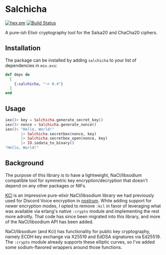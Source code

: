 # Salchicha

[![hex.pm](https://img.shields.io/hexpm/v/salchicha.svg)](https://hex.pm/packages/salchicha/)
[![Build Status](https://github.com/BrandtHill/Salchicha/workflows/Elixir%20CI/badge.svg)](https://github.com/BrandtHill/Salchicha/actions)

A pure-ish Elixir cryptography tool for the Salsa20 and ChaCha20 ciphers.

## Installation

The package can be installed by adding `salchicha` to your list of dependencies in `mix.exs`:

```elixir
def deps do
  [
    {:salchicha, "~> 0.4"}
  ]
end
```

## Usage

```elixir
iex()> key = Salchicha.generate_secret_key()
iex()> nonce = Salchicha.generate_nonce()
iex()> "Hello, World!"
       |> Salchicha.secretbox(nonce, key)
       |> Salchicha.secretbox_open(nonce, key) 
       |> IO.iodata_to_binary()
"Hello, World!"
```

## Background

The purpose of this library is to have a lightweight, NaCl/libsodium compatible tool
for symmetric key encryption/decryption that doesn't depend on any other packages or
NIFs. 

[KCl](https://github.com/mwmiller/kcl) is an impressive pure-elixir NaCl/libsodium
library we had previously used for Discord Voice encryption in [nostrum](https://github.com/Kraigie/nostrum). While adding support for newer encryption modes, I opted to remove
`:kcl` in favor of leveraging what was available via erlang's native `:crypto` module
and implementing the rest more adroitly. That code has since been migrated into this library,
and more of the NaCl/libsodium API has been added.

NaCl/libsodium (and Kcl) has functionality for public key cryptography, namely ECDH key exchange via
X25519 and EdDSA signatures via Ed25519. The `:crypto` module already supports these elliptic
curves, so I've added some sodium-flavored wrappers around those functions.
